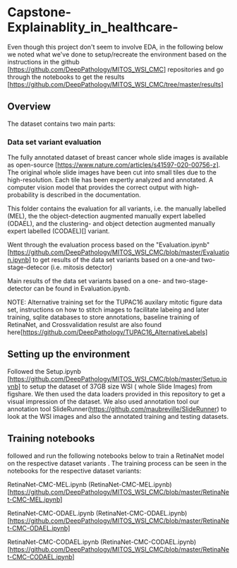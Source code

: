 # Capstone-Explainablity_in_healthcare-

Even though this project don't seem to involve EDA, in the following below we noted what we've done to setup/recreate the environment based on the instructions in the github [https://github.com/DeepPathology/MITOS_WSI_CMC] repositories and go through the notebooks to get the results [https://github.com/DeepPathology/MITOS_WSI_CMC/tree/master/results]

## Overview

The dataset contains two main parts:

### Data set variant evaluation

The fully annotated dataset of breast cancer whole slide images is available as open-source [https://www.nature.com/articles/s41597-020-00756-z]. The original whole slide images have been cut into small tiles due to the high-resolution. Each tile has been expertly analyzed and annotated. A computer vision model that provides the correct output with high-probability is described in the documentation.

This folder contains the evaluation for all variants, i.e. the manually labelled (MEL), the the object-detection augmented manually expert labelled (ODAEL), and the clustering- and object detection augmented manually expert labelled (CODAEL)[] variant.

Went through the evaluation process based on the "Evaluation.ipynb"[https://github.com/DeepPathology/MITOS_WSI_CMC/blob/master/Evaluation.ipynb] to get results of the data set variants based on a one-and two-stage-detecor (i.e. mitosis detector)

Main results of the data set variants based on a one- and two-stage-detector can be found in Evaluation.ipynb.

NOTE: Alternative training set for the TUPAC16 auxilary mitotic figure data set, instructions on how to stitch images to facilitate labeing and later training, sqlite databases to store annotations, baseline training of RetinaNet, and Crossvalidation resulst are also found here[https://github.com/DeepPathology/TUPAC16_AlternativeLabels]

## Setting up the environment

Followed the Setup.ipynb [https://github.com/DeepPathology/MITOS_WSI_CMC/blob/master/Setup.ipynb] to setup the dataset of 37GB size WSI ( whole Slide Images) from figshare. We then used the data loaders provided in this repository to get a visual impression of the dataset. We also used annotation tool our annotation tool SlideRunner(https://github.com/maubreville/SlideRunner) to look at the WSI images and also the annotated training and testing datasets. 


## Training notebooks

followed and run the following notebooks below to train a RetinaNet model on the respective dataset variants . The training process can be seen in the notebooks for the respective dataset variants:

 RetinaNet-CMC-MEL.ipynb (RetinaNet-CMC-MEL.ipynb) [https://github.com/DeepPathology/MITOS_WSI_CMC/blob/master/RetinaNet-CMC-MEL.ipynb]

RetinaNet-CMC-ODAEL.ipynb (RetinaNet-CMC-ODAEL.ipynb)[https://github.com/DeepPathology/MITOS_WSI_CMC/blob/master/RetinaNet-CMC-ODAEL.ipynb]

RetinaNet-CMC-CODAEL.ipynb (RetinaNet-CMC-CODAEL.ipynb) [https://github.com/DeepPathology/MITOS_WSI_CMC/blob/master/RetinaNet-CMC-CODAEL.ipynb]